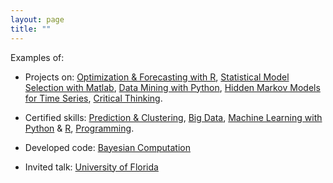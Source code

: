 ```yaml
---
layout: page
title: ""
---
```


Examples of:

* Projects on:  [Optimization & Forecasting with R](http://orbit.dtu.dk/files/121760283/Comparison_of_two_stochastic_techniques.pdf), [Statistical Model Selection with Matlab](https://pubs.acs.org/doi/abs/10.1021/acs.est.7b04730), [Data Mining with Python](https://www.sciencedirect.com/science/article/pii/S0043135413002753), [Hidden Markov Models for Time Series](https://www.research-collection.ethz.ch/handle/20.500.11850/116154), [Critical Thinking](http://science.sciencemag.org/content/354/6308/46).

* Certified skills: [Prediction & Clustering](https://www.coursera.org/account/accomplishments/specialization/certificate/5Q9AC2TN22S4), [Big Data](https://www.datacamp.com/statement-of-accomplishment/track/fd49fd733f7d8b13cd562548898ed57703237629), [Machine Learning with Python](https://www.datacamp.com/statement-of-accomplishment/track/5be8e14a980ee59673d740c9feaaf70700c3653c) & [R](https://www.datacamp.com/statement-of-accomplishment/track/fcdb186a6fd575fcd3a2bccbb59949bbc51b859a), [Programming](https://www.datacamp.com/statement-of-accomplishment/track/b23ca4283d6db64a71dd0e63c785a74307d2a6f0).


* Developed code: [Bayesian Computation](https://drive.google.com/drive/folders/1tUhfaw8zdCW8TMP-pETLSaLZZ-h_73lh) 


* Invited talk: [University of Florida](https://mediasite.video.ufl.edu/Mediasite/Play/159fbc7719a4430d9eb9c28f330c5a151d) 

